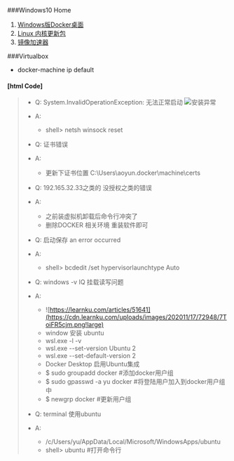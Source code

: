 ###Windows10 Home
1. [Windows版Docker桌面](https://hub.docker.com/editions/community/docker-ce-desktop-windows/)
2. [Linux 内核更新包](https://docs.microsoft.com/zh-cn/windows/wsl/wsl2-kernel)
3. [镜像加速器](https://cr.console.aliyun.com/cn-beijing/instances/mirrors "https://tn7yhbvq.mirror.aliyuncs.com")

###Virtualbox
+ docker-machine ip default

#### [html Code]
> + Q: System.InvalidOperationException: 无法正常启动
     ![安装异常](http://imgconvert.csdnimg.cn/aHR0cHM6Ly9pbWcyMDIwLmNuYmxvZ3MuY29tL2Jsb2cvMTE0OTEvMjAyMDA2LzExNDkxLTIwMjAwNjA4MTY0MTM2NjU1LTE2ODAwMDE4MzEucG5n)
> + A: 
>   + shell> netsh winsock reset  
>
> + Q: 证书错误
> + A:
>   + 更新下证书位置 C:\Users\aoyun\.docker\machine\certs
>
>+ Q: 192.165.32.33之类的 没授权之类的错误
>+ A:
>   + 之前装虚拟机卸载后命令行冲突了
>   + 删除DOCKER 相关环境 重装软件即可
>
> + Q: 启动保存 an error occurred
> + A:
>   + shell> bcdedit /set hypervisorlaunchtype Auto
> + Q: windows -v IQ 挂载读写问题
> + A:
>   + ![https://learnku.com/articles/51641](https://cdn.learnku.com/uploads/images/202011/17/72948/7ToiFR5cjm.png!large)
>   + window 安装 ubuntu
>   + wsl.exe -l -v
>   + wsl.exe --set-version Ubuntu 2
>   + wsl.exe --set-default-version 2
>   + Docker Desktop 启用Ubuntu集成
>   + $ sudo groupadd docker #添加docker用户组
>   + $ sudo gpasswd -a yu docker #将登陆用户加入到docker用户组中
>   + $ newgrp docker #更新用户组
> + Q: terminal 使用ubuntu
> + A:
>   + /c/Users/yu/AppData/Local/Microsoft/WindowsApps/ubuntu
>   + shell> ubuntu #打开命令行